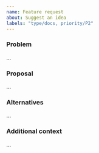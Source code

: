 ```yaml
---
name: Feature request
about: Suggest an idea
labels: "type/docs, priority/P2"
---
```


### Problem
…

### Proposal
…

### Alternatives
…

### Additional context
…
